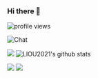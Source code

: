 ### Hi there 👋

![profile views](https://komarev.com/ghpvc/?username=LIOU2021&color=blueviolet)



![Chat](http://github-profile-summary-cards.vercel.app/api/cards/profile-details?username=LIOU2021&theme=nord_dark)

![](https://github-profile-summary-cards.vercel.app/api/cards/productive-time?username=LIOU2021&theme=nord_dark&show_icons=true)
![LIOU2021's github stats](https://github-profile-summary-cards.vercel.app/api/cards/stats?username=LIOU2021&theme=nord_dark&show_icons=true)


![](https://github-profile-summary-cards.vercel.app/api/cards/most-commit-language?username=LIOU2021&theme=nord_dark)
![](http://github-profile-summary-cards.vercel.app/api/cards/repos-per-language?username=LIOU2021&theme=nord_dark)

<!--
**LIOU2021/LIOU2021** is a ✨ _special_ ✨ repository because its `README.md` (this file) appears on your GitHub profile.

Here are some ideas to get you started:

- 🔭 I’m currently working on ...
- 🌱 I’m currently learning ...
- 👯 I’m looking to collaborate on ...
- 🤔 I’m looking for help with ...
- 💬 Ask me about ...
- 📫 How to reach me: ...
- 😄 Pronouns: ...
- ⚡ Fun fact: ...
-->

